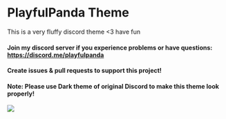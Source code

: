 # PlayfulPanda Theme

This is a very fluffy discord theme <3 have fun

#### Join my discord server if you experience problems or have questions: https://discord.me/playfulpanda
#### Create issues & pull requests to support this project!
#### Note: Please use Dark theme of original Discord to make this theme look properly!

<img src="https://raw.githubusercontent.com/kirayoru/PlayfulPandaTheme/master/img/pptheme-screen.png">
